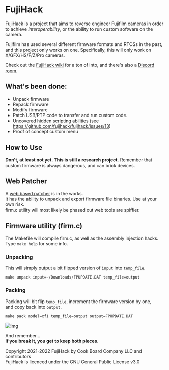 # FujiHack
FujiHack is a project that aims to reverse engineer Fujifilm cameras in order  
to achieve *interoperability*, or the ability to run custom software on the camera.

Fujifilm has used several different firmware formats and RTOSs in the past,  
and this project only works on one. Specifically, this will only work on X/GFX/HS/F/Z/Pro cameras.

Check out the [FujiHack wiki](https://fujihack.github.io/) for a ton of into, and there's also a [Discord room](https://discord.gg/UZXDktvAZP).

## What's been done:
- Unpack firmware
- Repack firmware
- Modify firmware
- Patch USB/PTP code to transfer and run custom code.
- Uncovered hidden scripting abilities (see https://github.com/fujihack/fujihack/issues/13)
- Proof of concept custom menu

## How to Use
**Don't, at least not yet. This is still a research project.** 
Remember that custom firmware is always dangerous, and can brick devices.

## Web Patcher
A [web based patcher](https://fujihack.github.io/patcher/) is in the works.  
It has the ability to unpack and export firmware file binaries. Use at your own risk.  
firm.c utility will most likely be phased out web tools are spiffier.  

## Firmware utility (firm.c)

The Makefile will compile firm.c, as well as the assembly injection hacks.  
Type `make help` for some info.  

### Unpacking
This will simply output a bit flipped version of `input` into `temp_file`.  
```
make unpack input=~/Downloads/FPUPDATE.DAT temp_file=output
```
### Packing
Packing will bit flip `temp_file`, increment the firmware version by one,  
and copy back into `output`.

```
make pack model=xf1 temp_file=output output=FPUPDATE.DAT
```

![img](https://danielc.dev/filedump/IMG_0010.JPG)

And remember...   
**If you break it, you get to keep both pieces.**  

Copyright 2021-2022 FujiHack by Cook Board Company LLC and contributors  
FujiHack is licenced under the GNU General Public License v3.0
